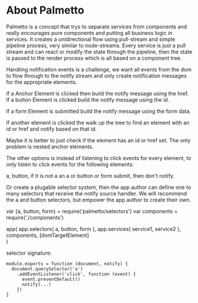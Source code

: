 # About Palmetto

Palmetto is a concept that trys to separate services from components and really
encourages pure components and putting all business logic in services. It
creates a unidirectional flow using pull-stream and simple pipeline process, very
similar to node-streams. Every service is just a pull stream and can react or modify the state through the pipeline, then the state is passed to the render process
which is all based on a component tree.

Handling notification events is a challenge, we want all events from the dom to
flow through to the notify stream and only create notification messages for the
appropriate elements.

If a Anchor Element is clicked then build the notify message using the href.
If a button Element is clicked build the notify message using the id.

If a form Element is submitted build the notify message using the form data.

If another element is clicked the walk up the tree to find an element with an id or href and notify based on that id.

Maybe it is better to just check if the element has an id or href set. The only problem is nested anchor elements.

The other options is instead of listening to click events for every element, to only listen to click events for the following elements:

a, button, if it is not a an a or button or form submit, then don't notify.

Or create a plugable selector system, then the app author can define one to many selectors that receive the notify source handler. We will recommend the a and button selectors, but empower the app author to create their own.

var {a, button, form} = require('palmetto/selectors')
var components = require('./components')

app(
  app.selectors(
    a,
    button,
    form
  ),
  app.services(
    service1,
    service2
  ),
  components,
  [domTargetElement]  
)


selector signature:

```
module.exports = function (document, notify) {
  document.querySelector('a')
    .addEventListener('click', function (event) {
      event.preventDefault()
      notify(...)
    })
}
```
